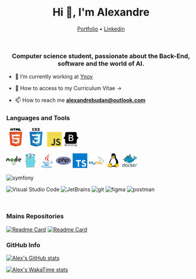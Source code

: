 <h1 align="center">Hi 👋, I'm Alexandre</h1>
<p align="center">
  <a href="#" target="_blank">Portfolio</a> •
  <a href="https://www.linkedin.com/in/alexandre-budan" target="_blank">Linkedin</a>
</p><br/>
<h3 align="center">Computer science student, passionate about the Back-End, software and the world of AI.</h3>

- 🔭 I’m currently working at [Ynov](https://www.ynov.com/)

- 🌱 How to access to my Curriculum Vitae -> 

- 📫 How to reach me **alexandrebudan@outlook.com**

### Languages and Tools
<p align="left"> 
<img src="https://raw.githubusercontent.com/devicons/devicon/master/icons/html5/html5-original-wordmark.svg" alt="html5" width="50" height="50"/>
<img src="https://raw.githubusercontent.com/devicons/devicon/master/icons/css3/css3-original-wordmark.svg" alt="css3" width="50" height="50"/>
<img src="https://raw.githubusercontent.com/devicons/devicon/master/icons/javascript/javascript-original.svg" alt="javascript" width="40" height="40"/>
<img src="https://raw.githubusercontent.com/devicons/devicon/master/icons/bootstrap/bootstrap-plain-wordmark.svg" alt="bootstrap" width="40" height="40"/>

</p>
<p align="left"> 
<img src="https://raw.githubusercontent.com/devicons/devicon/master/icons/nodejs/nodejs-original-wordmark.svg" alt="nodejs" width="40" height="40"/>
<img src="https://raw.githubusercontent.com/devicons/devicon/master/icons/go/go-original.svg" alt="go" width="40" height="40"/>
<img src="https://raw.githubusercontent.com/devicons/devicon/master/icons/java/java-original.svg" alt="java" width="40" height="40"/>
<img src="https://raw.githubusercontent.com/devicons/devicon/master/icons/php/php-original.svg" alt="php" width="40" height="40"/>
<img src="https://raw.githubusercontent.com/devicons/devicon/master/icons/typescript/typescript-original.svg" alt="typescript" width="40" height="40"/>
<img src="https://raw.githubusercontent.com/devicons/devicon/master/icons/mysql/mysql-original-wordmark.svg" alt="mysql" width="40" height="40"/>
<img src="https://raw.githubusercontent.com/devicons/devicon/master/icons/linux/linux-original.svg" alt="linux" width="40" height="40"/>
<img src="https://raw.githubusercontent.com/devicons/devicon/master/icons/docker/docker-original-wordmark.svg" alt="docker" width="40" height="40"/> 
</p>

<p align="left">
<img src="https://symfony.com/logos/symfony_black_03.svg" alt="symfony" width="40" height="40"/>
</p>

<p align="left">
<img src="https://cdn.jsdelivr.net/gh/devicons/devicon/icons/vscode/vscode-original.svg" alt="Visual Studio Code" width="40"/>
<img src="https://cdn.jsdelivr.net/gh/devicons/devicon/icons/jetbrains/jetbrains-original.svg" alt="JetBrains" width="40"/>
<img src="https://www.vectorlogo.zone/logos/git-scm/git-scm-icon.svg" alt="git" width="40" height="40"/>
<img src="https://www.vectorlogo.zone/logos/figma/figma-icon.svg" alt="figma" width="40" height="40"/>
<img src="https://www.vectorlogo.zone/logos/getpostman/getpostman-icon.svg" alt="postman" width="40" height="40"/>
</p>

<br/>

### Mains Repositories

[![Readme Card](https://github-readme-stats.vercel.app/api/pin/?username=AlexandreBudan&repo=Forum)](https://github.com/AlexandreBudan/Forum)
[![Readme Card](https://github-readme-stats.vercel.app/api/pin/?username=AlexandreBudan&repo=GAVE)](https://github.com/AlexandreBudan/GAVE)

### GitHub Info
[![Alex's GitHub stats](https://github-readme-stats.vercel.app/api?username=AlexandreBudan)](https://github.com/anuraghazra/github-readme-stats)

[![Alex's WakaTime stats](https://github-readme-stats.vercel.app/api/wakatime?username=AlexandreBudan)](https://github.com/anuraghazra/github-readme-stats)
